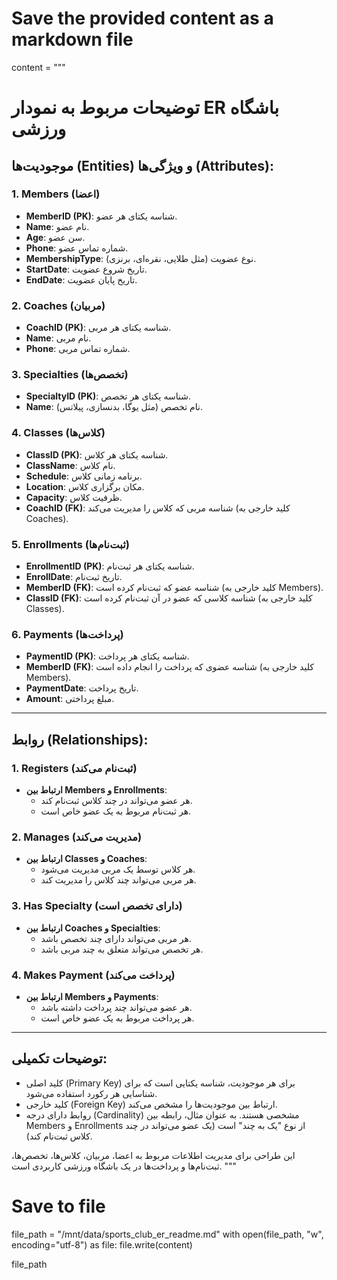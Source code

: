 # Save the provided content as a markdown file

content = """
# توضیحات مربوط به نمودار ER باشگاه ورزشی

## موجودیت‌ها (Entities) و ویژگی‌ها (Attributes):

### 1. Members (اعضا)
- **MemberID (PK)**: شناسه یکتای هر عضو.
- **Name**: نام عضو.
- **Age**: سن عضو.
- **Phone**: شماره تماس عضو.
- **MembershipType**: نوع عضویت (مثل طلایی، نقره‌ای، برنزی).
- **StartDate**: تاریخ شروع عضویت.
- **EndDate**: تاریخ پایان عضویت.

### 2. Coaches (مربیان)
- **CoachID (PK)**: شناسه یکتای هر مربی.
- **Name**: نام مربی.
- **Phone**: شماره تماس مربی.

### 3. Specialties (تخصص‌ها)
- **SpecialtyID (PK)**: شناسه یکتای هر تخصص.
- **Name**: نام تخصص (مثل یوگا، بدنسازی، پیلاتس).

### 4. Classes (کلاس‌ها)
- **ClassID (PK)**: شناسه یکتای هر کلاس.
- **ClassName**: نام کلاس.
- **Schedule**: برنامه زمانی کلاس.
- **Location**: مکان برگزاری کلاس.
- **Capacity**: ظرفیت کلاس.
- **CoachID (FK)**: شناسه مربی که کلاس را مدیریت می‌کند (کلید خارجی به Coaches).

### 5. Enrollments (ثبت‌نام‌ها)
- **EnrollmentID (PK)**: شناسه یکتای هر ثبت‌نام.
- **EnrollDate**: تاریخ ثبت‌نام.
- **MemberID (FK)**: شناسه عضو که ثبت‌نام کرده است (کلید خارجی به Members).
- **ClassID (FK)**: شناسه کلاسی که عضو در آن ثبت‌نام کرده است (کلید خارجی به Classes).

### 6. Payments (پرداخت‌ها)
- **PaymentID (PK)**: شناسه یکتای هر پرداخت.
- **MemberID (FK)**: شناسه عضوی که پرداخت را انجام داده است (کلید خارجی به Members).
- **PaymentDate**: تاریخ پرداخت.
- **Amount**: مبلغ پرداختی.

---

## روابط (Relationships):

### 1. Registers (ثبت‌نام می‌کند)
- **ارتباط بین Members و Enrollments**:
  - هر عضو می‌تواند در چند کلاس ثبت‌نام کند.
  - هر ثبت‌نام مربوط به یک عضو خاص است.

### 2. Manages (مدیریت می‌کند)
- **ارتباط بین Classes و Coaches**:
  - هر کلاس توسط یک مربی مدیریت می‌شود.
  - هر مربی می‌تواند چند کلاس را مدیریت کند.

### 3. Has Specialty (دارای تخصص است)
- **ارتباط بین Coaches و Specialties**:
  - هر مربی می‌تواند دارای چند تخصص باشد.
  - هر تخصص می‌تواند متعلق به چند مربی باشد.

### 4. Makes Payment (پرداخت می‌کند)
- **ارتباط بین Members و Payments**:
  - هر عضو می‌تواند چند پرداخت داشته باشد.
  - هر پرداخت مربوط به یک عضو خاص است.

---

## توضیحات تکمیلی:

- کلید اصلی (Primary Key) برای هر موجودیت، شناسه یکتایی است که برای شناسایی هر رکورد استفاده می‌شود.
- کلید خارجی (Foreign Key) ارتباط بین موجودیت‌ها را مشخص می‌کند.
- روابط دارای درجه (Cardinality) مشخصی هستند. به عنوان مثال، رابطه بین Members و Enrollments از نوع "یک به چند" است (یک عضو می‌تواند در چند کلاس ثبت‌نام کند).

این طراحی برای مدیریت اطلاعات مربوط به اعضا، مربیان، کلاس‌ها، تخصص‌ها، ثبت‌نام‌ها و پرداخت‌ها در یک باشگاه ورزشی کاربردی است.
"""

# Save to file
file_path = "/mnt/data/sports_club_er_readme.md"
with open(file_path, "w", encoding="utf-8") as file:
    file.write(content)

file_path
